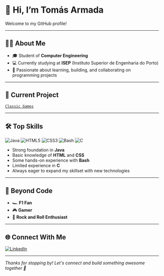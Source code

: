 # 👋 Hi, I’m Tomás Armada

Welcome to my GitHub profile!

---

## 👨‍🎓 About Me

- 🎓 Student of **Computer Engineering**
- 💻 Currently studying at **ISEP** (Instituto Superior de Engenharia do Porto)
- 🌱 Passionate about learning, building, and collaborating on programming projects

---

## 🚀 Current Project

[`Classic Games`](https://github.com/TomasArmada/Classic-Games)

---

## 🛠️ Top Skills

![Java](https://img.shields.io/badge/Java-ED8B00?style=flat-square&logo=java&logoColor=white)
![HTML5](https://img.shields.io/badge/HTML5-E34F26?style=flat-square&logo=html5&logoColor=white)
![CSS3](https://img.shields.io/badge/CSS3-1572B6?style=flat-square&logo=css3&logoColor=white)
![Bash](https://img.shields.io/badge/Bash-4EAA25?style=flat-square&logo=gnubash&logoColor=white)
![C](https://img.shields.io/badge/C-00599C?style=flat-square&logo=c&logoColor=white)

- Strong foundation in **Java**
- Basic knowledge of **HTML** and **CSS**
- Some hands-on experience with **Bash**
- Limited experience in **C**
- Always eager to expand my skillset with new technologies

---

## 🤘 Beyond Code

- 🏎️ **F1 Fan**
- 🎮 **Gamer**
- 🎸 **Rock and Roll Enthusiast**

---

## 🌐 Connect With Me

[![LinkedIn](https://img.shields.io/badge/LinkedIn-tomás%20armada-blue?style=flat-square&logo=linkedin)](https://www.linkedin.com/in/tomás-armada-22150a300)

---

*Thanks for stopping by! Let's connect and build something awesome together 🚀*
